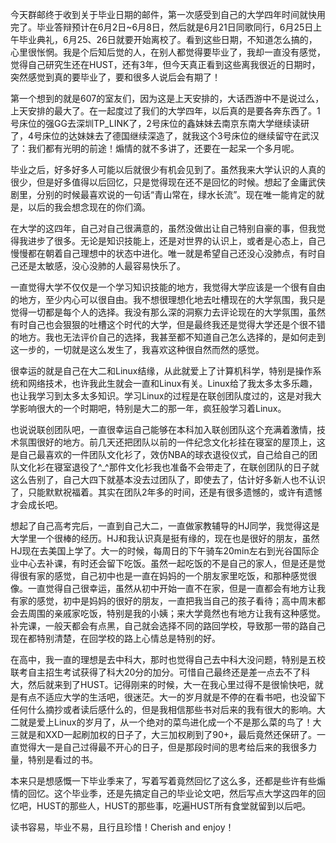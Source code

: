 <!---
title:: 毕业季
date:: 2014-05-16 21:08
categories:: 生活读书新知
tags:: life
-->

今天群邮终于收到关于毕业日期的邮件，第一次感受到自己的大学四年时间就快用完了。毕业答辩预计在6月2日~6月8日，然后就是6月21日同歌同行，6月25日上午毕业典礼，6月25、26日就要开始离校了。看到这些日期，不知道怎么搞的，心里很怅惘。我是个后知后觉的人，在别人都觉得要毕业了，我却一直没有感觉，觉得自己研究生还在HUST，还有3年，但今天真正看到这些离我很近的日期时，突然感觉到真的要毕业了，要和很多人说后会有期了！

第一个想到的就是607的室友们，因为这是上天安排的，大话西游中不是说过么，上天安排的最大了。在一起度过了我们的大学四年，以后真的是要各奔东西了。1号床位的强GG去深圳TP_LINK了，2号床位的鑫妹妹去南京东南大学继续读研了，4号床位的达妹妹去了德国继续深造了，就我这个3号床位的继续留守在武汉了：我们都有光明的前途！煽情的就不多讲了，还要在一起呆一个多月呢。

毕业之后，好多好多人可能以后就很少有机会见到了。虽然我来大学认识的人真的很少，但是好多值得以后回忆，只是觉得现在还不是回忆的时候。想起了金庸武侠剧里，分别的时候最喜欢说的一句话“青山常在，绿水长流”。现在唯一能肯定的就是，以后的我会想念现在的你们滴。

在大学的这四年，自己对自己很满意的，虽然没做出让自己特别自豪的事，但我觉得我进步了很多。无论是知识技能上，还是对世界的认识上，或者是心态上，自己慢慢都在朝着自己理想中的状态中进化。唯一就是希望自己还没心没肺点，有时自己还是太敏感，没心没肺的人最容易快乐了。

一直觉得大学不仅仅是一个学习知识技能的地方，我觉得大学应该是一个很有自由的地方，至少内心可以很自由。我不想很理想化地去吐槽现在的大学氛围，我只是觉得一切都是每个人的选择。我没有那么深的洞察力去评论现在的大学氛围，虽然有时自己也会狠狠的吐槽这个时代的大学，但是最终我还是觉得大学还是个很不错的地方。我也无法评价自己的选择，我甚至都不知道自己怎么选择的，是如何走到这一步的，一切就是这么发生了，我喜欢这种很自然而然的感觉。

很幸运的就是自己在大二和Linux结缘，从此就爱上了计算机科学，特别是操作系统和网络技术，也许我此生就会一直和Linux有关。Linux给了我太多太多乐趣，也让我学习到太多太多知识。学习Linux的过程是在联创团队度过的，这是对我大学影响很大的一个时期吧，特别是大二的那一年，疯狂般学习着Linux。

也说说联创团队吧，一直很幸运自己能够在本科加入联创团队这个充满着激情，技术氛围很好的地方。前几天还把团队以前的一件纪念文化衫挂在寝室的屋顶上，这是自己最喜欢的一件团队文化衫了，效仿NBA的球衣退役仪式，自己给自己的团队文化衫在寝室退役了^_^那件文化衫我也准备不会带走了，在联创团队的日子就这么告别了，自己大四下就基本没去过团队了，即使去了，估计好多新人也不认识了，只能默默祝福着。其实在团队2年多的时间，还是有很多遗憾的，或许有遗憾才会成长吧。

想起了自己高考完后，一直到自己大二，一直做家教辅导的HJ同学，我觉得这是大学里一个很棒的经历。HJ和我认识真是挺有缘的，现在也是很好的朋友，虽然HJ现在去美国上学了。大一的时候，每周日的下午骑车20min左右到光谷国际企业中心去补课，有时还会留下吃饭。虽然一起吃饭的不是自己的家人，但是还是觉得很有家的感觉，自己初中也是一直在妈妈的一个朋友家里吃饭，和那种感觉很像。一直觉得自己很幸运，虽然从初中开始一直不在家，但是一直都会有地方让我有家的感觉，初中是妈妈的很好的朋友，一直把我当自己的孩子看待；高中周末都会去周围的亲戚家吃饭，特别是我的小姨；来大学竟然也有地方让我有这种感觉。补完课，一般天都会有点黑，自己就会选择不同的路回学校，导致那一带的路自己现在都特别清楚，在回学校的路上心情总是特别的好。

在高中，我一直的理想是去中科大，那时也觉得自己去中科大没问题，特别是五校联考自主招生考试获得了科大20分的加分。可惜自己最终还是差一点去不了科大，然后就来到了HUST。记得刚来的时候，大一在我心里过得不是很愉快吧，就是有点不适应大学的生活吧，很迷茫。大一的岁月就是不停的在看书吧，也没留下任何什么摘抄或者读后感什么的，但是我相信那些书对后来的我有很大的影响。大二就是爱上Linux的岁月了，从一个绝对的菜鸟进化成一个不是那么菜的鸟了！大三就是和XXD一起刷加权的日子了，大三加权刷到了90+，最后竟然还保研了。一直觉得大一是自己过得最不开心的日子，但是那段时间的思考给后来的我很多力量，特别是看过的书。

本来只是想感慨一下毕业季来了，写着写着竟然回忆了这么多，还都是些许有些煽情的回忆。这个毕业季，还是先搞定自己的毕业论文吧，然后写点大学这四年的回忆吧，HUST的那些人，HUST的那些事，吃遍HUST所有食堂就留到以后吧。

读书容易，毕业不易，且行且珍惜！Cherish and enjoy！

